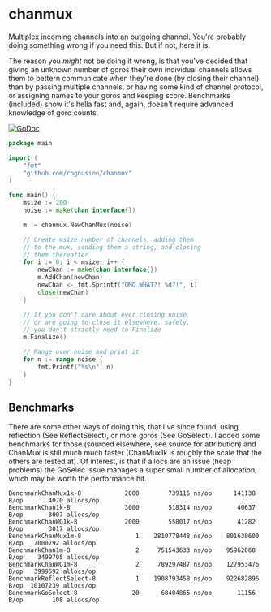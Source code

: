 # chanmux
Multiplex incoming channels into an outgoing channel. 
You're probably doing something wrong if you need this. 
But if not, here it is.

The reason you _might_ not be doing it wrong, is that you've decided that giving an unknown number of goros their own 
individual channels allows them to bettern communicate when they're done (by closing their channel) than by passing multiple
channels, or having some kind of channel protocol, or assigning names to your goros and keeping score. Benchmarks (included) show 
it's hella fast and, again, doesn't require advanced knowledge of goro counts.

[![GoDoc](https://godoc.org/github.com/cognusion/chanmux?status.svg)](https://godoc.org/github.com/cognusion/chanmux)

```go
package main

import (
	"fmt"
	"github.com/cognusion/chanmux"
)

func main() {
	msize := 200
	noise := make(chan interface{})

	m := chanmux.NewChanMux(noise)

	// Create msize number of channels, adding them
	// to the mux, sending them a string, and closing
	// them thereafter
	for i := 0; i < msize; i++ {
		newChan := make(chan interface{})
		m.AddChan(newChan)
		newChan <- fmt.Sprintf("OMG WHAT?! %d?!", i)
		close(newChan)
	}

	// If you don't care about ever closing noise,
	// or are going to close it elsewhere, safely,
	// you don't strictly need to Finalize
	m.Finalize()

	// Range over noise and print it
	for n := range noise {
		fmt.Printf("%s\n", n)
	}
}
```

## Benchmarks

There are some other ways of doing this, that I've since found, using reflection (See ReflectSelect), or more 
goros (See GoSelect). I added some benchmarks for those (sourced elsewhere, see source for attribution) and ChanMux 
is still much much faster (ChanMux1k is roughly the scale that the others are tested at). Of interest, is that if 
allocs are an issue (heap problems) the GoSelec issue manages a super small number of allocation, which may be worth 
the performance hit.


```
BenchmarkChanMux1k-8       	    2000	    739115 ns/op	  141138 B/op	    4070 allocs/op
BenchmarkChan1k-8          	    3000	    518314 ns/op	   40637 B/op	    3007 allocs/op
BenchmarkChanWG1k-8        	    2000	    558017 ns/op	   41282 B/op	    3017 allocs/op
BenchmarkChanMux1m-8       	       1	2810778448 ns/op	801630600 B/op	 7000792 allocs/op
BenchmarkChan1m-8          	       2	 751543633 ns/op	95962060 B/op	 3499705 allocs/op
BenchmarkChanWG1m-8        	       2	 789297487 ns/op	127953476 B/op	 3999592 allocs/op
BenchmarkReflectSelect-8   	       1	1908793458 ns/op	922682896 B/op	10107239 allocs/op
BenchmarkGoSelect-8        	      20	  68404865 ns/op	   11156 B/op	     108 allocs/op
```
